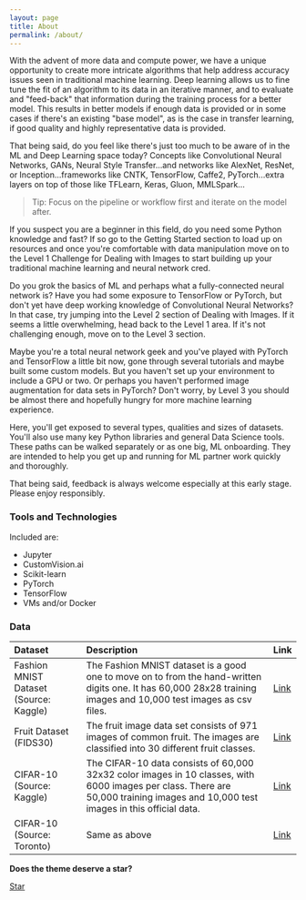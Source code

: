 ```yaml
---
layout: page
title: About
permalink: /about/
---
```



With the advent of more data and compute power, we have a unique opportunity to create more intricate algorithms that help address accuracy issues seen in traditional machine learning.  Deep learning allows us to fine tune the fit of an algorithm to its data in an iterative manner, and to evaluate and "feed-back" that information during the training process for a better model.  This results in better models if enough data is provided or in some cases if there's an existing "base model", as is the case in transfer learning, if good quality and highly representative data is provided.

That being said, do you feel like there's just too much to be aware of in the ML and Deep Learning space today?  Concepts like Convolutional Neural Networks, GANs, Neural Style Transfer...and networks like AlexNet, ResNet, or Inception...frameworks like CNTK, TensorFlow, Caffe2, PyTorch...extra layers on top of those like TFLearn, Keras, Gluon, MMLSpark...

> Tip:  Focus on the pipeline or workflow first and iterate on the model after.

If you suspect you are a beginner in this field, do you need some Python knowledge and fast?  If so go to the Getting Started section to load up on resources and once you're comfortable with data manipulation move on to the Level 1 Challenge for Dealing with Images to start building up your traditional machine learning and neural network cred.

Do you grok the basics of ML and perhaps what a fully-connected neural network is?  Have you had some exposure to TensorFlow or PyTorch, but don't yet have deep working knowledge of Convolutional Neural Networks?  In that case, try jumping into the Level 2 section of Dealing with Images.  If it seems a little overwhelming, head back to the Level 1 area.  If it's not challenging enough, move on to the Level 3 section.

Maybe you're a total neural network geek and you've played with PyTorch and TensorFlow a little bit now, gone through several tutorials and maybe built some custom models.  But you haven't set up your environment to include a GPU or two.  Or perhaps you haven't performed image augmentation for data sets in PyTorch?  Don't worry, by Level 3 you should be almost there and hopefully hungry for more machine learning experience.

Here, you'll get exposed to several types, qualities and sizes of datasets.  You'll also use many key Python libraries and general Data Science tools.  These paths can be walked separately or as one big, ML onboarding.  They are intended to help you get up and running for ML partner work quickly and thoroughly.

That being said, feedback is always welcome especially at this early stage.  Please enjoy responsibly.

### Tools and Technologies

Included are:

* Jupyter
* CustomVision.ai
* Scikit-learn
* PyTorch
* TensorFlow
* VMs and/or Docker

### Data

| Dataset | Description | Link |
|:------|:------|:------|
| Fashion MNIST Dataset (Source: Kaggle) | The Fashion MNIST dataset is a good one to move on to from the hand-written digits one.  It has 60,000 28x28 training images and 10,000 test images as csv files. | [Link](https://www.kaggle.com/zalando-research/fashionmnist/data) |
| Fruit Dataset (FIDS30) | The fruit image data set consists of 971 images of common fruit. The images are classified into 30 different fruit classes. | [Link](http://www.vicos.si/Downloads/FIDS30) |
| CIFAR-10 (Source: Kaggle) | The CIFAR-10 data consists of 60,000 32x32 color images in 10 classes, with 6000 images per class. There are 50,000 training images and 10,000 test images in this official data. | [Link](https://www.kaggle.com/c/cifar-10/data) |
| CIFAR-10 (Source: Toronto) | Same as above | [Link](http://www.cs.toronto.edu/~kriz/cifar.html) |

**Does the theme deserve a star?**

<a class="github-button" href="https://github.com/rheartpython/navigating-ml" data-style="mega" data-count-href="/rheartpython/navigating-ml/stargazers" data-count-api="/repos/rheartpython/navigating-ml#stargazers_count" data-count-aria-label="# stargazers on GitHub" aria-label="Star /rheartpython/navigating-ml on GitHub">Star</a>
<script async defer src="https://buttons.github.io/buttons.js"></script>
